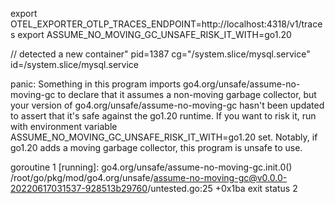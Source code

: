 export OTEL_EXPORTER_OTLP_TRACES_ENDPOINT=http://localhost:4318/v1/traces
export ASSUME_NO_MOVING_GC_UNSAFE_RISK_IT_WITH=go1.20

// detected a new container" pid=1387 cg="/system.slice/mysql.service" id=/system.slice/mysql.service



panic: Something in this program imports go4.org/unsafe/assume-no-moving-gc to declare that it assumes a non-moving garbage collector, but your version of go4.org/unsafe/assume-no-moving-gc hasn't been updated to assert that it's safe against the go1.20 runtime. If you want to risk it, run with environment variable ASSUME_NO_MOVING_GC_UNSAFE_RISK_IT_WITH=go1.20 set. Notably, if go1.20 adds a moving garbage collector, this program is unsafe to use.

goroutine 1 [running]:
go4.org/unsafe/assume-no-moving-gc.init.0()
        /root/go/pkg/mod/go4.org/unsafe/assume-no-moving-gc@v0.0.0-20220617031537-928513b29760/untested.go:25 +0x1ba
exit status 2